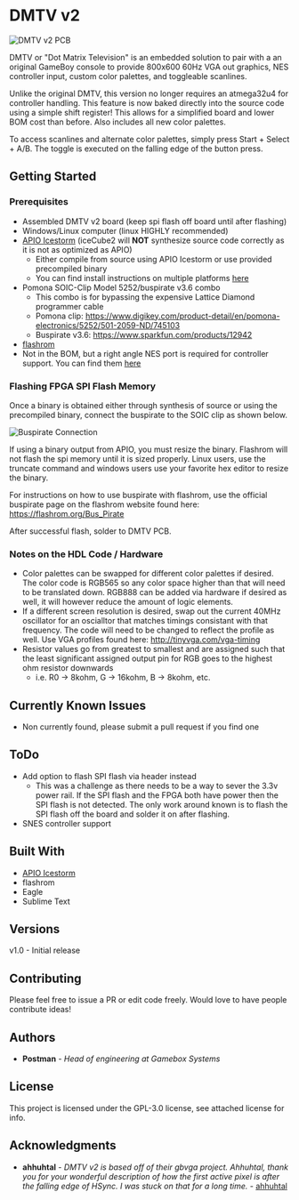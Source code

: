 # DMTV v2

![DMTV v2 PCB](/images/DMTVPCB.png)

DMTV or "Dot Matrix Television" is an embedded solution to pair with a an original GameBoy console to provide 800x600 60Hz VGA out graphics, NES controller input, custom color palettes, and toggleable scanlines.

Unlike the original DMTV, this version no longer requires an atmega32u4 for controller handling. This feature is now baked directly into the source code using a simple shift register! This allows for a simplified board and lower BOM cost than before. Also includes all new color palettes.

To access scanlines and alternate color palettes, simply press Start + Select + A/B. The toggle is executed on the falling edge of the button press.

## Getting Started

### Prerequisites

* Assembled DMTV v2 board (keep spi flash off board until after flashing)
* Windows/Linux computer (linux HIGHLY recommended)
* [APIO Icestorm](https://apiodoc.readthedocs.io/en/stable/) (iceCube2 will **NOT** synthesize source code correctly as it is not as optimized as APIO)
	* Either compile from source using APIO Icestorm or use provided precompiled binary
	* You can find install instructions on multiple platforms [here](https://apiodoc.readthedocs.io/en/stable/source/installation.html)
* Pomona SOIC-Clip Model 5252/buspirate v3.6 combo
	* This combo is for bypassing the expensive Lattice Diamond programmer cable
	* Pomona clip: https://www.digikey.com/product-detail/en/pomona-electronics/5252/501-2059-ND/745103
	* Buspirate v3.6: https://www.sparkfun.com/products/12942
* [flashrom](https://www.flashrom.org/Flashrom) 
* Not in the BOM, but a right angle NES port is required for controller support. You can find them [here](https://www.aliexpress.com/item/32827549549.html?spm=a2g0o.productlist.0.0.11e3692acsauoI&algo_pvid=a0c39696-6282-46c4-b619-8d788824134f&algo_expid=a0c39696-6282-46c4-b619-8d788824134f-5&btsid=0b0a555a16083483935633202e09b7&ws_ab_test=searchweb0_0,searchweb201602_,searchweb201603_)

### Flashing FPGA SPI Flash Memory

Once a binary is obtained either through synthesis of source or using the precompiled binary, connect the buspirate to the SOIC clip as shown below.

![Buspirate Connection](/images/Buspirate.png)

If using a binary output from APIO, you must resize the binary. Flashrom will not flash the spi memory until it is sized properly. Linux users, use the truncate command and windows users use your favorite hex editor to resize the binary.

For instructions on how to use buspirate with flashrom, use the official buspirate page on the flashrom website found here: https://flashrom.org/Bus_Pirate

After successful flash, solder to DMTV PCB.

### Notes on the HDL Code / Hardware

* Color palettes can be swapped for different color palettes if desired. The color code is RGB565 so any color space higher than that will need to be translated down. RGB888 can be added via hardware if desired as well, it will however reduce the amount of logic elements.
* If a different screen resolution is desired, swap out the current 40MHz oscillator for an oscialltor that matches timings consistant with that frequency. The code will need to be changed to reflect the profile as well. Use VGA profiles found here: http://tinyvga.com/vga-timing
* Resistor values go from greatest to smallest and are assigned such that the least significant assigned output pin for RGB goes to the highest ohm resistor downwards
	* i.e. R0 -> 8kohm, G -> 16kohm, B -> 8kohm, etc.


## Currently Known Issues

* Non currently found, please submit a pull request if you find one

## ToDo

* Add option to flash SPI flash via header instead
	* This was a challenge as there needs to be a way to sever the 3.3v power rail. If the SPI flash and the FPGA both have power then the SPI flash is not detected. The only work around known is to flash the SPI flash off the board and solder it on after flashing.
* SNES controller support

## Built With

* [APIO Icestorm](https://github.com/FPGAwars/apio)
* flashrom
* Eagle
* Sublime Text

## Versions

v1.0 - Initial release

## Contributing

Please feel free to issue a PR or edit code freely. Would love to have people contribute ideas!


## Authors

* **Postman** - *Head of engineering at Gamebox Systems*

## License

This project is licensed under the GPL-3.0 license, see attached license for info.

## Acknowledgments

* **ahhuhtal** - *DMTV v2 is based off of their gbvga project. Ahhuhtal, thank you for your wonderful description of how the first active pixel is after the falling edge of HSync. I was stuck on that for a long time.* - [ahhuhtal](https://github.com/ahhuhtal)